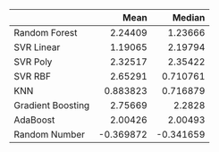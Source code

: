 |                   |      Mean |    Median |
|:------------------|----------:|----------:|
| Random Forest     |  2.24409  |  1.23666  |
| SVR Linear        |  1.19065  |  2.19794  |
| SVR Poly          |  2.32517  |  2.35422  |
| SVR RBF           |  2.65291  |  0.710761 |
| KNN               |  0.883823 |  0.716879 |
| Gradient Boosting |  2.75669  |  2.2828   |
| AdaBoost          |  2.00426  |  2.00493  |
| Random Number     | -0.369872 | -0.341659 |